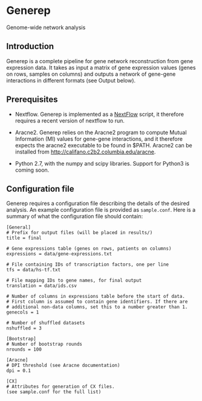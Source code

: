 # Generep
Genome-wide network analysis

## Introduction
Generep is a complete pipeline for gene network reconstruction from 
gene expression data. It takes as input a matrix of gene expression
values (genes on rows, samples on columns) and outputs a network of
gene-gene interactions in different formats (see Output below).

## Prerequisites
* Nextflow. Generep is implemented as a [NextFlow](https://www.nextflow.io/) script, it therefore requires
a recent version of nextflow to run. 

* Aracne2. Generep relies on the Aracne2 program to compute Mutual Information (MI)
values for gene-gene interactions, and it therefore expects the aracne2 executable
to be found in $PATH. Aracne2 can be installed from http://califano.c2b2.columbia.edu/aracne.

* Python 2.7, with the numpy and scipy libraries. Support for Python3 is coming soon.

## Configuration file

Generep requires a configuration file describing the details of the desired
analysis. An example configuration file is provided as `sample.conf`. Here is
a summary of what the configuration file should contain:

```
[General]
# Prefix for output files (will be placed in results/)
title = final

# Gene expressions table (genes on rows, patients on columns)
expressions = data/gene-expressions.txt

# File containing IDs of transcription factors, one per line
tfs = data/hs-tf.txt

# File mapping IDs to gene names, for final output
translation = data/ids.csv

# Number of columns in expressions table before the start of data.
# First column is assumed to contain gene identifiers. If there are
# additional non-data columns, set this to a number greater than 1.
genecols = 1

# Number of shuffled datasets
nshuffled = 3

[Bootstrap]
# Number of bootstrap rounds
nrounds = 100

[Aracne]
# DPI threshold (see Aracne documentation)
dpi = 0.1

[CX]
# Attributes for generation of CX files.
(see sample.conf for the full list)
```
